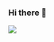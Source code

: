 ### Hi there 👋

<img src="https://github-readme-stats.vercel.app/api?username=saidbaradai&&show_icons=true&title_color=00ff00&icon_color=bb2acf&text_color=00ff00&bg_color=151515">









<!--
**saidbaradai/saidbaradai** is a ✨ _special_ ✨ repository because its `README.md` (this file) appears on your GitHub profile.

Here are some ideas to get you started:

- 🔭 I’m currently working on ...
- 🌱 I’m currently learning ...
- 👯 I’m looking to collaborate on ...
- 🤔 I’m looking for help with ...
- 💬 Ask me about ...
- 📫 How to reach me: ...
- 😄 Pronouns: ...
- ⚡ Fun fact: ...
-->
